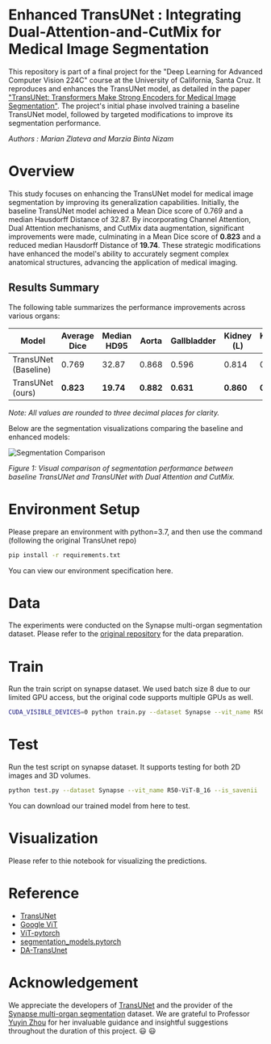 # Enhanced TransUNet : Integrating Dual-Attention-and-CutMix for Medical Image Segmentation

This repository is part of a final project for the "Deep Learning for Advanced Computer Vision 224C" course at the University of California, Santa Cruz. It reproduces and enhances the TransUNet model, as detailed in the paper ["TransUNet: Transformers Make Strong Encoders for Medical Image Segmentation"](https://arxiv.org/pdf/2102.04306). The project's initial phase involved training a baseline TransUNet model, followed by targeted modifications to improve its segmentation performance.

_Authors : Marian Zlateva and Marzia Binta Nizam_


# Overview
This study focuses on enhancing the TransUNet model for medical image segmentation by improving its generalization capabilities. Initially, the baseline TransUNet model achieved a Mean Dice score of 0.769 and a median Hausdorff Distance of 32.87. By incorporating Channel Attention, Dual Attention mechanisms, and CutMix data augmentation, significant improvements were made, culminating in a Mean Dice score of **0.823** and a reduced median Hausdorff Distance of **19.74**. These strategic modifications have enhanced the model's ability to accurately segment complex anatomical structures, advancing the application of medical imaging.

## Results Summary

The following table summarizes the performance improvements across various organs:

| Model                          | Average Dice | Median HD95 | Aorta  | Gallbladder | Kidney (L) | Kidney (R) | Liver  | Pancreas | Spleen | Stomach |
|--------------------------------|--------------|-------------|--------|-------------|------------|------------|--------|----------|--------|---------|
| TransUNet  (Baseline)           | 0.769        | 32.87       | 0.868  | 0.596       | 0.814      | 0.740      | 0.945  | 0.542    | 0.873  | 0.778   |
| TransUNet  (ours)               | **0.823**        | **19.74**       | **0.882**  | **0.631**       | **0.860**      | **0.831**      | **0.946**  | **0.693**   | **0.907**  | **0.833**   |

*Note: All values are rounded to three decimal places for clarity.*


Below are the segmentation visualizations comparing the baseline and enhanced models:

![Segmentation Comparison](/path/to/your/image.png)

*Figure 1: Visual comparison of segmentation performance between baseline TransUNet and TransUNet with Dual Attention and CutMix.*


# Environment Setup

Please prepare an environment with python=3.7, and then use the command (following the original TransUnet repo)

```bash
pip install -r requirements.txt
```

You can view our environment specification here.

# Data

The experiments were conducted on the Synapse multi-organ segmentation dataset. Please refer to the [original repository](https://github.com/Beckschen/TransUNet/blob/main/datasets/README.md) for the data preparation. 

 # Train

 Run the train script on synapse dataset. We used batch size 8 due to our limited GPU access, but the original code supports multiple GPUs as well.

 ```bash
CUDA_VISIBLE_DEVICES=0 python train.py --dataset Synapse --vit_name R50-ViT-B_16
```

# Test

Run the test script on synapse dataset. It supports testing for both 2D images and 3D volumes. 

 ```bash
python test.py --dataset Synapse --vit_name R50-ViT-B_16 --is_savenii
```
You can download our trained model from here to test. 

# Visualization

Please refer to thie notebook for visualizing the predictions.

# Reference

* [TransUNet](https://github.com/Beckschen/TransUNet/tree/main)
* [Google ViT](https://github.com/google-research/vision_transformer)
* [ViT-pytorch](https://github.com/jeonsworld/ViT-pytorch)
* [segmentation_models.pytorch](https://github.com/qubvel/segmentation_models.pytorch)
* [DA-TransUnet](https://github.com/SUN-1024/DA-TransUnet/tree/main)


# Acknowledgement

We appreciate the developers of [TransUNet](https://github.com/Beckschen/TransUNet/tree/main) and the provider of the [Synapse multi-organ segmentation](https://www.synapse.org/#!Synapse:syn3193805/wiki/217789) dataset. We are grateful to Professor [Yuyin Zhou](https://campusdirectory.ucsc.edu/cd_detail?uid=yzhou284) for her invaluable guidance and insightful suggestions throughout the duration of this project. :smiley: :smiley:


